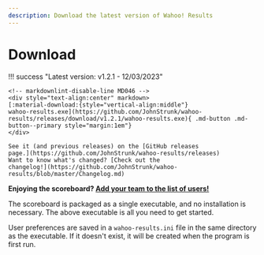 ```yaml
---
description: Download the latest version of Wahoo! Results
---
```

# Download

!!! success "Latest version: v1.2.1 - 12/03/2023"

    <!-- markdownlint-disable-line MD046 -->
    <div style="text-align:center" markdown>
    [:material-download:{style="vertical-align:middle"}
    wahoo-results.exe](https://github.com/JohnStrunk/wahoo-results/releases/download/v1.2.1/wahoo-results.exe){ .md-button .md-button--primary style="margin:1em"}
    </div>

    See it (and previous releases) on the [GitHub releases
    page.](https://github.com/JohnStrunk/wahoo-results/releases)  
    Want to know what's changed? [Check out the
    changelog!](https://github.com/JohnStrunk/wahoo-results/blob/master/Changelog.md)

**Enjoying the scoreboard? [Add your team to the list of users!](in-action.md)**

The scoreboard is packaged as a single executable, and no installation is
necessary. The above executable is all you need to get started.

User preferences are saved in a `wahoo-results.ini` file in the same directory
as the executable. If it doesn't exist, it will be created when the program is
first run.
